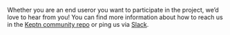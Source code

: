 Whether you are an end useror you want to participate in the project, we’d love to hear from you! You can find more information about how to reach us in the [Keptn community repo](https://github.com/keptn/community) or ping us via [Slack](https://join.slack.com/t/keptn/shared_invite/enQtNTUxMTQ1MzgzMzUxLWMzNmM1NDc4MmE0MmQ0MDgwYzMzMDc4NjM5ODk0ZmFjNTE2YzlkMGE4NGU5MWUxODY1NTBjNjNmNmI1NWQ1NGY).
